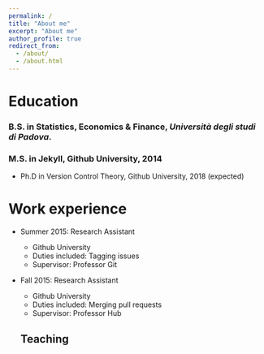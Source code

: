 ```yaml
---
permalink: /
title: "About me"
excerpt: "About me"
author_profile: true
redirect_from:
  - /about/
  - /about.html
---
```


# Education

### **B.S. in Statistics, Economics & Finance**, *Università degli studi di Padova*.

### M.S. in Jekyll, Github University, 2014
* Ph.D in Version Control Theory, Github University, 2018 (expected)

# Work experience
* Summer 2015: Research Assistant
  * Github University
  * Duties included: Tagging issues
  * Supervisor: Professor Git

* Fall 2015: Research Assistant
  * Github University
  * Duties included: Merging pull requests
  * Supervisor: Professor Hub
  
  ##  Teaching

